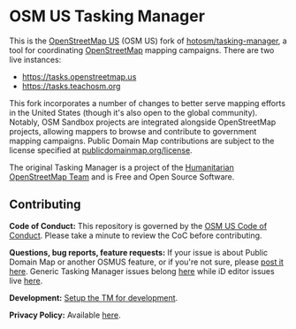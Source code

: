 # OSM US Tasking Manager

This is the [OpenStreetMap US](https://openstreetmap.us) (OSM US) fork of [hotosm/tasking-manager](https://github.com/hotosm/tasking-manager), a tool for coordinating [OpenStreetMap](https://openstreetmap.org/about) mapping campaigns. There are two live instances:

* https://tasks.openstreetmap.us
* https://tasks.teachosm.org

This fork incorporates a number of changes to better serve mapping efforts in the United States (though it's also open to the global community). Notably, OSM Sandbox projects are integrated alongside OpenStreetMap projects, allowing mappers to browse and contribute to government mapping campaigns. Public Domain Map contributions are subject to the license specified at [publicdomainmap.org/license](https://publicdomainmap.org/license/).

The original Tasking Manager is a project of the [Humanitarian OpenStreetMap Team](https://www.hotosm.org) and is Free and Open Source Software.

## Contributing

**Code of Conduct:** This repository is governed by the [OSM US Code of Conduct](https://wiki.openstreetmap.org/wiki/Foundation/Local_Chapters/United_States/Code_of_Conduct_Committee/OSM_US_Code_of_Conduct). Please take a minute to review the CoC before contributing.

**Questions, bug reports, feature requests:** If your issue is about Public Domain Map or another OSMUS feature, or if you're not sure, please [post it here](https://github.com/osmus/tasking-manager/issues). Generic Tasking Manager issues belong [here](https://github.com/hotosm/tasking-manager/issues) while iD editor issues live [here](https://github.com/openstreetmap/iD/issues).

**Development:** [Setup the TM for development](./docs/developers/development-setup.md).

**Privacy Policy:** Available [here](https://github.com/osmus/tasking-manager/blob/develop/PRIVACY.md).
